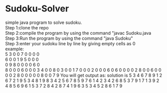 # Sudoku-Solver
simple java program to solve sudoku.  
Step 1:clone the repo  
Step 2:compile the program by using the command "javac Sudoku.java  
Step 3:Run the program by using the command "java Sudoku"  
Step 3:enter your sudoku line by line by giving empty cells as 0  
example:  
5 3 0 0 7 0 0 0 0  
6 0 0 1 9 5 0 0 0  
0 9 8 0 0 0 0 6 0  
8 0 0 0 6 0 0 0 3
4 0 0 8 0 3 0 0 1
7 0 0 0 2 0 0 0 6
0 6 0 0 0 0 2 8 0
0 6 0 0 0 0 2 8 0
0 0 0 0 8 0 0 7 9
You will get output as: 
solution is
5 3 4 6 7 8 9 1 2
6 7 2 1 9 5 3 4 8
1 9 8 3 4 2 5 6 7 
8 5 9 7 6 1 4 2 3 
4 2 6 8 5 3 7 9 1
7 1 3 9 2 4 8 5 6
9 6 1 5 3 7 2 8 4 
2 8 7 4 1 9 6 3 5
3 4 5 2 8 6 1 7 9 

